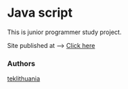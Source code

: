 # Java script
This is junior programmer study project.

Site published at --> [Click here](https://teklithuania.github.io/7-javascript/index.html)


### Authors
[teklithuania](https://github.com/teklithuania)
